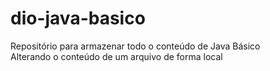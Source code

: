 # dio-java-basico
Repositório para armazenar todo o conteúdo de Java Básico <br/>
Alterando o conteúdo de um arquivo de forma local
